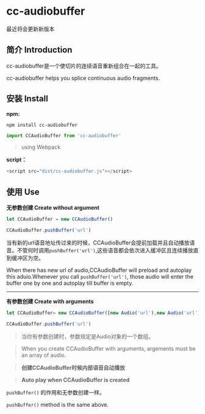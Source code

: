# cc-audiobuffer

最近将会更新新版本

## 简介 Introduction

cc-audiobuffer是一个使切片的连续语音重新组合在一起的工具。

cc-audiobuffer helps you splice continuous audio fragments.



## 安装 Install

**npm:**

```shell
npm install cc-audiobuffer
```

```javascript
import CCAudioBuffer from 'cc-audiobuffer'
```

> using Webpack



**script：**

```javascript
<script src="dist/cc-audiobuffer.js"></script>
```



## 使用 Use

**无参数创建 Create without argument**

```javascript
let CCAudioBuffer = new CCAudioBuffer()

CCAudioBuffer.pushBuffer('url')
```

当有新的url语音地址传过来的时候，CCAudioBuffer会提前加载并且自动播放语音。不管何时调用`pushBuffer('url')`,这些语音都会依次进入缓冲区且连续播放直到缓冲区为空。

When there has new url of audio,CCAudioBuffer will preload and autoplay this aduio.Whenever you call `pushBuffer('url')`, those audio will enter the buffer one by one and autoplay till buffer is empty. 

---

**有参数创建 Create with arguments**

```javascript
let CCAudioBuffer= new CCAudioBuffer([new Audio('url'),new Audio('url'),new Audio('url')])

CCAudioBuffer.pushBuffer('url')
```

> 当你有参数创建时，参数规定是Audio对象的一个数组。

> When you create CCAudioBuffer with arguments, argements must be an array of audio.


> **创建CCAudioBuffer时候内部语音自动播放**

> **Auto play when CCAudioBuffer is created**



`pushBuffer()` 的作用和无参数创建一样。

`pushBuffer()` method is the same above.



